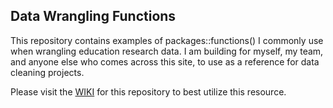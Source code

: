 ## Data Wrangling Functions

This repository contains examples of packages::functions() I commonly use when wrangling education research data. I am building for myself, my team, and anyone else who comes across this site, to use as a reference for data cleaning projects.

Please visit the [WIKI](https://github.com/Cghlewis/data-wrangling-functions/wiki) for this repository to best utilize this resource. 
